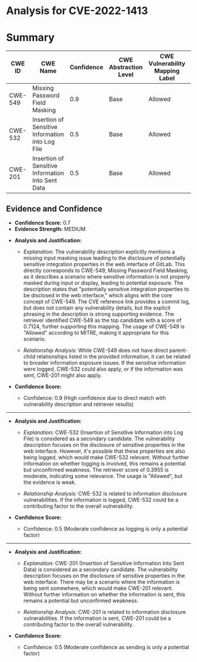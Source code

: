 # Analysis for CVE-2022-1413

# Summary
| CWE ID | CWE Name | Confidence | CWE Abstraction Level | CWE Vulnerability Mapping Label | CWE-Vulnerability Mapping Notes |
|---|---|---|---|---|---|
| CWE-549 | Missing Password Field Masking | 0.9 | Base | Allowed | Primary CWE |
| CWE-532 | Insertion of Sensitive Information into Log File | 0.5 | Base | Allowed | Secondary Candidate |
| CWE-201 | Insertion of Sensitive Information Into Sent Data | 0.5 | Base | Allowed | Secondary Candidate |

## Evidence and Confidence

*   **Confidence Score:** 0.7
*   **Evidence Strength:** MEDIUM

- **Analysis and Justification:**  
  - *Explanation:* The vulnerability description explicitly mentions a missing input masking issue leading to the disclosure of potentially sensitive integration properties in the web interface of GitLab. This directly corresponds to CWE-549, Missing Password Field Masking, as it describes a scenario where sensitive information is not properly masked during input or display, leading to potential exposure. The description states that "potentially sensitive integration properties to be disclosed in the web interface," which aligns with the core concept of CWE-549. The CVE reference link provides a commit log, but does not contain any vulnerability details, but the explicit phrasing in the description is strong supporting evidence. The retriever identified CWE-549 as the top candidate with a score of 0.7124, further supporting this mapping. The usage of CWE-549 is "Allowed" according to MITRE, making it appropriate for this scenario.
  
  - *Relationship Analysis:* While CWE-549 does not have direct parent-child relationships listed in the provided information, it can be related to broader information exposure issues. If the sensitive information were logged, CWE-532 could also apply, or if the information was sent, CWE-201 might also apply.

- **Confidence Score:**  
  - Confidence: 0.9 (High confidence due to direct match with vulnerability description and retriever results)

---
- **Analysis and Justification:**  
  - *Explanation:* CWE-532 (Insertion of Sensitive Information into Log File) is considered as a secondary candidate. The vulnerability description focuses on the disclosure of sensitive properties in the web interface. However, it's possible that these properties are also being logged, which would make CWE-532 relevant. Without further information on whether logging is involved, this remains a potential but unconfirmed weakness. The retriever score of 0.3955 is moderate, indicating some relevance. The usage is "Allowed", but the evidence is weak.

  - *Relationship Analysis:* CWE-532 is related to information disclosure vulnerabilities. If the information is logged, CWE-532 could be a contributing factor to the overall vulnerability.

- **Confidence Score:**  
  - Confidence: 0.5 (Moderate confidence as logging is only a potential factor)

---
- **Analysis and Justification:**  
  - *Explanation:* CWE-201 (Insertion of Sensitive Information Into Sent Data) is considered as a secondary candidate. The vulnerability description focuses on the disclosure of sensitive properties in the web interface. There may be a scenario where the information is being sent somewhere, which would make CWE-201 relevant. Without further information on whether the information is sent, this remains a potential but unconfirmed weakness.

  - *Relationship Analysis:* CWE-201 is related to information disclosure vulnerabilities. If the information is sent, CWE-201 could be a contributing factor to the overall vulnerability.

- **Confidence Score:**  
  - Confidence: 0.5 (Moderate confidence as sending is only a potential factor)